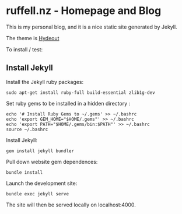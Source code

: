 # ruffell.nz - Homepage and Blog

This is my personal blog, and it is a nice static site generated by Jekyll.

The theme is [Hydeout](https://github.com/fongandrew/hydeout)

To install / test:

## Install Jekyll

Install the Jekyll ruby packages:

```
sudo apt-get install ruby-full build-essential zlib1g-dev
```

Set ruby gems to be installed in a hidden directory :

```
echo '# Install Ruby Gems to ~/.gems' >> ~/.bashrc
echo 'export GEM_HOME="$HOME/.gems"' >> ~/.bashrc
echo 'export PATH="$HOME/.gems/bin:$PATH"' >> ~/.bashrc
source ~/.bashrc
```

Install Jekyll:

```
gem install jekyll bundler
```

Pull down website gem dependences:

```
bundle install
```

Launch the development site:

```
bundle exec jekyll serve
```

The site will then be served locally on localhost:4000.
